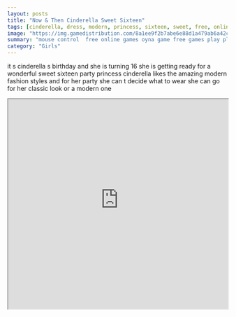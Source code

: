 ```yaml
---
layout: posts
title: "Now & Then Cinderella Sweet Sixteen"
tags: [cinderella, dress, modern, princess, sixteen, sweet, free, online, games, oyna, game, free, games, play, play, games]
image: "https://img.gamedistribution.com/8a1ee9f2b7abe6e88d1a479ab6a42c5e.jpg"
summary: "mouse control  free online games oyna game free games play play games"
category: "Girls"
---
```


it s cinderella s birthday and she is turning 16 she is getting ready for a wonderful sweet sixteen party princess cinderella likes the amazing modern fashion styles and for her party she can t decide what to wear she can go for her classic look or a modern one

<iframe width="100%" height="480px;" src="https://flash.gamedistribution.com?game=8a1ee9f2b7abe6e88d1a479ab6a42c5e"></iframe>